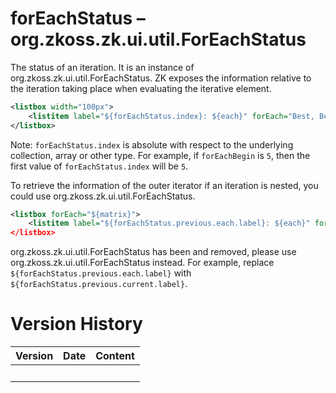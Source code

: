 # forEachStatus – <javadoc type="interface">org.zkoss.zk.ui.util.ForEachStatus</javadoc>

The status of an iteration. It is an instance of
<javadoc type="interface">org.zkoss.zk.ui.util.ForEachStatus</javadoc>.
ZK exposes the information relative to the iteration taking place when
evaluating the iterative element.

``` xml
<listbox width="100px">
    <listitem label="${forEachStatus.index}: ${each}" forEach="Best, Better, Good"/>
</listbox>
```

Note: `forEachStatus.index` is absolute with respect to the underlying
collection, array or other type. For example, if `forEachBegin` is `5`,
then the first value of `forEachStatus.index` will be `5`.

To retrieve the information of the outer iterator if an iteration is
nested, you could use
<javadoc method="getPrevious()" type="interface">org.zkoss.zk.ui.util.ForEachStatus</javadoc>.

``` xml
<listbox forEach="${matrix}">
    <listitem label="${forEachStatus.previous.each.label}: ${each}" forEach=${each.items}/> <!-- nested-->
</listbox>
```

<javadoc method="getEach()" type="interface">org.zkoss.zk.ui.util.ForEachStatus</javadoc>
has been and removed, please use
<javadoc method="getCurrent()" type="interface">org.zkoss.zk.ui.util.ForEachStatus</javadoc>
instead. For example, replace `${forEachStatus.previous.each.label}`
with `${forEachStatus.previous.current.label}`.

# Version History

| Version | Date | Content |
|---------|------|---------|
|         |      |         |
